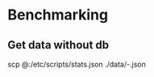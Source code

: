 # Benchmarking

## Get data without db
scp <name>@<ip>:/etc/scripts/stats.json ./data/<name>-<state>.json
